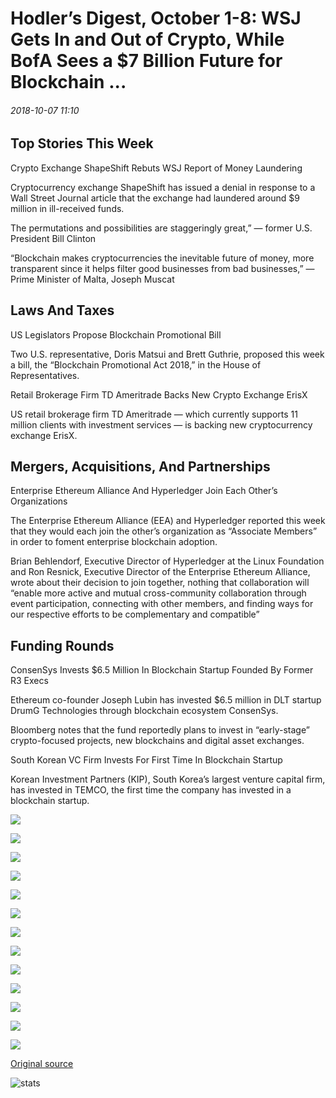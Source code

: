 # Hodler’s Digest, October 1-8: WSJ Gets In and Out of Crypto, While BofA Sees a $7 Billion Future for Blockchain ...

###### 2018-10-07 11:10

## Top Stories This Week

Crypto Exchange ShapeShift Rebuts WSJ Report of Money Laundering

Cryptocurrency exchange ShapeShift has issued a denial in response to a Wall Street Journal article that the exchange had laundered around $9 million in ill-received funds.

The permutations and possibilities are staggeringly great,” — former U.S. President Bill Clinton

“Blockchain makes cryptocurrencies the inevitable future of money, more transparent since it helps filter good businesses from bad businesses,” — Prime Minister of Malta, Joseph Muscat

## Laws And Taxes

US Legislators Propose Blockchain Promotional Bill

Two U.S. representative, Doris Matsui and Brett Guthrie, proposed this week a bill, the “Blockchain Promotional Act 2018,” in the House of Representatives.

Retail Brokerage Firm TD Ameritrade Backs New Crypto Exchange ErisX

US retail brokerage firm TD Ameritrade — which currently supports 11 million clients with investment services — is backing new cryptocurrency exchange ErisX.

## Mergers, Acquisitions, And Partnerships

Enterprise Ethereum Alliance And Hyperledger Join Each Other’s Organizations

The Enterprise Ethereum Alliance (EEA) and Hyperledger reported this week that they would each join the other’s organization as “Associate Members” in order to foment enterprise blockchain adoption.

Brian Behlendorf, Executive Director of Hyperledger at the Linux Foundation and Ron Resnick, Executive Director of the Enterprise Ethereum Alliance, wrote about their decision to join together, nothing that collaboration will “enable more active and mutual cross-community collaboration through event participation, connecting with other members, and finding ways for our respective efforts to be complementary and compatible”

## Funding Rounds

ConsenSys Invests $6.5 Million In Blockchain Startup Founded By Former R3 Execs

Ethereum co-founder Joseph Lubin has invested $6.5 million in DLT startup DrumG Technologies through blockchain ecosystem ConsenSys.

Bloomberg notes that the fund reportedly plans to invest in “early-stage” crypto-focused projects, new blockchains and digital asset exchanges.

South Korean VC Firm Invests For First Time In Blockchain Startup

Korean Investment Partners (KIP), South Korea’s largest venture capital firm, has invested in TEMCO, the first time the company has invested in a blockchain startup.

![](https://s3.cointelegraph.com/storage/uploads/view/ba00f21ad4f2ef968b9b7405be5506db.jpg)

![](https://s3.cointelegraph.com/storage/uploads/view/1756d2d473fa186e36ff6d2179ddae6a.jpg)

![](https://s3.cointelegraph.com/storage/uploads/view/27e8c94e92f89f1ff785350ea80043be.png)

![](https://s3.cointelegraph.com/storage/uploads/view/ca8d332c62e7d7110c9b8814ba9262e0.png)

![](https://s3.cointelegraph.com/storage/uploads/view/fdae305f05fb7b5ac6a62f41071d4b27.jpg)

![](https://s3.cointelegraph.com/storage/uploads/view/06f3846a7abaf3f0f235fb550cebfa43.jpg)

![](https://s3.cointelegraph.com/storage/uploads/view/35991945881e764b167d1bf57e89ca61.jpg)

![](https://s3.cointelegraph.com/storage/uploads/view/2d72e9bc7ba303ce746f7926074c463f.jpg)

![](https://s3.cointelegraph.com/storage/uploads/view/64d90ccbbdc7a46d6b0b65157cdfb913.jpg)

![](https://s3.cointelegraph.com/storage/uploads/view/19f7413817c12479d77f7801a68df990.png)

![](https://s3.cointelegraph.com/storage/uploads/view/0841af3d341cdcc5a60f0cf755de823f.jpg)

![](https://s3.cointelegraph.com/storage/uploads/view/63a21bdadd41067aa964034f2fdb4014.png)

![](https://s3.cointelegraph.com/storage/uploads/view/5dbfe9f3071b4eff8e1034bd3803fb92.jpg)

[Original source](https://cointelegraph.com/news/hodlers-digest-october-1-8-wsj-gets-in-and-out-of-crypto-while-bofa-sees-a-7-billion-future-for-blockchain)

![stats](https://c.statcounter.com/11760860/0/a89fa40b/1/ "stats")